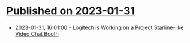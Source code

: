 # [Published on 2023-01-31](index.md)

* [2023-01-31, 16:01:00](https://slashdot.org/story/23/01/31/1437218/logitech-is-working-on-a-project-starline-like-video-chat-booth?utm_source=rss1.0mainlinkanon&utm_medium=feed) - [Logitech is Working on a Project Starline-like Video Chat Booth](https://slashdot.org/story/23/01/31/1437218/logitech-is-working-on-a-project-starline-like-video-chat-booth?utm_source=rss1.0mainlinkanon&utm_medium=feed)
